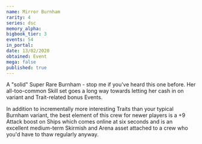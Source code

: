 ```yaml
---
name: Mirror Burnham
rarity: 4
series: dsc
memory_alpha:
bigbook_tier: 3
events: 54
in_portal:
date: 13/02/2020
obtained: Event
mega: false
published: true
---
```


A "solid" Super Rare Burnham - stop me if you've heard this one before. Her all-too-common Skill set goes a long way towards letting her cash in on variant and Trait-related bonus Events.

In addition to incrementally more interesting Traits than your typical Burnham variant, the best element of this crew for newer players is a +9 Attack boost on Ships which comes online at six seconds and is an excellent medium-term Skirmish and Arena asset attached to a crew who you'd have to thaw regularly anyway.

